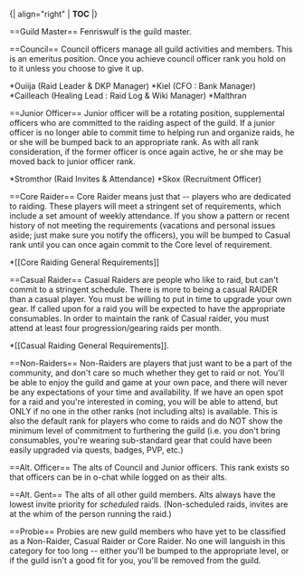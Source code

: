 {| align="right"
  | __TOC__
  |}

==Guild Master==
Fenriswulf is the guild master.

==Council==
Council officers manage all guild activities and members. This is an emeritus position. Once you achieve council officer rank you hold on to it unless you choose to give it up.

*Ouiija (Raid Leader & DKP Manager)
*Kiel (CFO : Bank Manager)
*Cailleach (Healing Lead : Raid Log & Wiki Manager)
*Malthran

==Junior Officer==
Junior officer will be a rotating position, supplemental officers who are committed to the raiding aspect of the guild. If a junior officer is no longer able to commit time to helping run and organize raids, he or she will be bumped back to an appropriate rank. As with all rank consideration, if the former officer is once again active, he or she may be moved back to junior officer rank.

*Stromthor (Raid Invites & Attendance)
*Skox (Recruitment Officer)

==Core Raider==
Core Raider means just that -- players who are dedicated to raiding. These players will meet a stringent set of requirements, which include a set amount of weekly attendance. If you show a pattern or recent history of not meeting the requirements (vacations and personal issues aside; just make sure you notify the officers), you will be bumped to Casual rank until you can once again commit to the Core level of requirement.

*[[Core Raiding General Requirements]]

==Casual Raider==
Casual Raiders are people who like to raid, but can't commit to a stringent schedule. There is more to being a casual RAIDER than a casual player. You must be willing to put in time to upgrade your own gear. If called upon for a raid you will be expected to have the appropriate consumables. In order to maintain the rank of Casual raider, you must attend at least four progression/gearing raids per month.

*[[Casual Raiding General Requirements]].

==Non-Raiders==
Non-Raiders are players that just want to be a part of the community, and don't care so much whether they get to raid or not. You'll be able to enjoy the guild and game at your own pace, and there will never be any expectations of your time and availability. If we have an open spot for a raid and you're interested in coming, you will be able to attend, but ONLY if no one in the other ranks (not including alts) is available. This is also the default rank for players who come to raids and do NOT show the minimum level of commitment to furthering the guild (i.e. you don't bring consumables, you're wearing sub-standard gear that could have been easily upgraded via quests, badges, PVP, etc.)


==Alt. Officer==
The alts of Council and Junior officers. This rank exists so that officers can be in o-chat while logged on as their alts.


==Alt. Gent==
The alts of all other guild members. Alts always have the lowest invite priority for *scheduled* raids. (Non-scheduled raids, invites are at the whim of the person running the raid.)


==Probie==
Probies are new guild members who have yet to be classified as a Non-Raider, Casual Raider or Core Raider. No one will languish in this category for too long -- either you'll be bumped to the appropriate level, or if the guild isn't a good fit for you, you'll be removed from the guild.